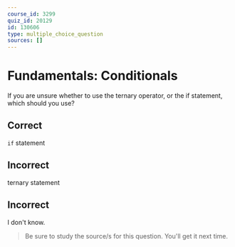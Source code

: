 ```yaml
---
course_id: 3299
quiz_id: 20129
id: 130606
type: multiple_choice_question
sources: []
---
```


# Fundamentals: Conditionals

If you are unsure whether to use the ternary operator, or the if statement,
which should you use?

## Correct

`if`&nbsp;statement

## Incorrect

ternary statement

## Incorrect

I don't know.

> Be sure to study the source/s for this question. You'll get it next time.
